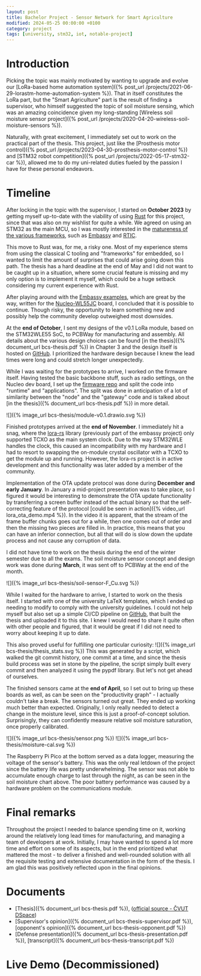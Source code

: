```yaml
---
layout: post
title: Bachelor Project - Sensor Network for Smart Agriculture
modified: 2024-05-25 00:00:00 +0100
category: project
tags: [university, stm32, iot, notable-project]
---
```


# Introduction

Picking the topic was mainly motivated by wanting to upgrade and evolve our [LoRa-based home automation system]({% post_url /projects/2021-06-29-lorastm-home-automation-system %}). That in itself constitutes the LoRa part, but the "Smart Agriculture" part is the result of finding a supervisor, who himself suggested the topic of soil moisture sensing, which was an amazing coincidence given my long-standing [Wireless soil moisture sensor project]({% post_url /projects/2020-04-20-wireless-soil-moisture-sensors %}).

Naturally, with great excitement, I immediately set out to work on the practical part of the thesis. This project, just like the [Prosthesis motor control]({% post_url /projects/2023-04-30-prosthesis-motor-control %}) and [STM32 robot competition]({% post_url /projects/2022-05-17-stm32-car %}), allowed me to do my uni-related duties fueled by the passion I have for these personal endeavors.

# Timeline

After locking in the topic with the supervisor, I started on **October 2023** by getting myself up-to-date with the viability of using [Rust](https://www.rust-lang.org/) for this project, since that was also on my wishlist for quite a while. We agreed on using an STM32 as the main MCU, so I was mostly interested in the [matureness of the various frameworks](https://arewertosyet.com/), such as [Embassy](https://github.com/embassy-rs/embassy) and [RTIC](https://github.com/rtic-rs/rtic).

This move to Rust was, for me, a risky one. Most of my experience stems from using the classical C tooling and "frameworks" for embedded, so I wanted to limit the amount of surprises that could arise going down this path. The thesis has a hard deadline at the end of May and I did not want to be caught up in a situation, where some crucial feature is missing and my only option is to implement it myself, which could be a huge setback considering my current experience with Rust.

After playing around with the [Embassy examples](https://github.com/embassy-rs/embassy/tree/main/examples/stm32wl), which are great by the way, written for the [Nucleo-WL55JC](https://www.st.com/en/evaluation-tools/nucleo-wl55jc.html) board, I concluded that it is possible to continue. Though risky, the opportunity to learn something new and possibly help the community develop outweighed most downsides.

At the **end of October**, I sent my designs of the v0.1 LoRa module, based on the STM32WLE55 SoC, to PCBWay for manufacturing and assembly. All details about the various design choices can be found [in the thesis]({% document_url bcs-thesis.pdf %}) in Chapter 3 and the design itself is hosted on [GitHub](https://github.com/manakjiri/lora-module-hw). I prioritized the hardware design because I knew the lead times were long and could stretch longer unexpectedly.

While I was waiting for the prototypes to arrive, I worked on the firmware itself. Having tested the basic backbone stuff, such as radio settings, on the Nucleo dev board, I set up the [firmware repo](https://github.com/manakjiri/lora-module-fw) and split the code into "runtime" and "applications". The split was done in anticipation of a lot of similarity between the "node" and the "gateway" code and is talked about [in the thesis]({% document_url bcs-thesis.pdf %}) in more detail.

![]({% image_url bcs-thesis/module-v0.1.drawio.svg %})

Finished prototypes arrived at the **end of November**. I immediately hit a snag, where the [lora-rs](https://github.com/lora-rs/lora-rs) library (previously part of the embassy project) only supported TCXO as the main system clock. Due to the way STM32WLE handles the clock, this caused an incompatibility with my hardware and I had to resort to swapping the on-module crystal oscillator with a TCXO to get the module up and running. However, the lora-rs project is in active development and this functionality was later added by a member of the community.

Implementation of the OTA update protocol was done during **December and early January**. In January a mid-project presentation was to take place, so I figured it would be interesting to demonstrate the OTA update functionality by transferring a screen buffer instead of the actual binary so that the self-correcting feature of the protocol [could be seen in action]({% video_url lora_ota_demo.mp4 %}). In the video it is apparent, that the stream of the frame buffer chunks goes out for a while, then one comes out of order and then the missing two pieces are filled in. In practice, this means that you can have an inferior connection, but all that will do is slow down the update process and not cause any corruption of data.

I did not have time to work on the thesis during the end of the winter semester due to all the exams. The soil moisture sensor concept and design work was done during **March**, it was sent off to PCBWay at the end of the month.

![]({% image_url bcs-thesis/soil-sensor-F_Cu.svg %})

While I waited for the hardware to arrive, I started to work on the thesis itself. I started with one of the university LaTeX templates, which I ended up needing to modify to comply with the university guidelines. I could not help myself but also set up a simple CI/CD pipeline on [GitHub](https://github.com/manakjiri/bcs-thesis), that built the thesis and uploaded it to this site. I knew I would need to share it quite often with other people and figured, that it would be great if I did not need to worry about keeping it up to date.

This also proved useful for fulfilling one particular curiosity:
![]({% image_url bcs-thesis/thesis_stats.svg %})
This was generated by a script, which walked the git commit history, one commit at a time, and since the thesis build process was set in stone by the pipeline, the script simply built every commit and then analyzed it using the pypdf library. But let's not get ahead of ourselves.

The finished sensors came at the **end of April**, so I set out to bring up these boards as well, as can be seen on the "productivity graph" - I actually couldn't take a break. The sensors turned out great. They ended up working much better than expected. Originally, I only really needed to detect a change in the moisture level, since this is just a proof-of-concept solution. Surprisingly, they can confidently measure relative soil moisture saturation, once properly calibrated.

![]({% image_url bcs-thesis/sensor.png %})
![]({% image_url bcs-thesis/moisture-cal.svg %})

The Raspberry Pi Pico at the bottom served as a data logger, measuring the voltage of the sensor's battery. This was the only real letdown of the project since the battery life was pretty underwhelming. The sensor was not able to accumulate enough charge to last through the night, as can be seen in the soil moisture chart above. The poor battery performance was caused by a hardware problem on the communications module.

# Final remarks

Throughout the project I needed to balance spending time on it, working around the relatively long lead times for manufacturing, and managing a team of developers at work. Initially, I may have wanted to spend a lot more time and effort on some of its aspects, but in the end prioritized what mattered the most - to deliver a finished and well-rounded solution with all the requisite testing and extensive documentation in the form of the thesis. I am glad this was positively reflected upon in the final opinions.

# Documents

- [Thesis]({% document_url bcs-thesis.pdf %}), ([official source - ČVUT DSpace](https://dspace.cvut.cz/handle/10467/115265))
- [Supervisor's opinion]({% document_url bcs-thesis-supervisor.pdf %}), [opponent's opinion]({% document_url bcs-thesis-opponent.pdf %})
- [Defense presentation]({% document_url bcs-thesis-presentation.pdf %}), [transcript]({% document_url bcs-thesis-transcript.pdf %})


# Live Demo (Decommissioned)

<script src="https://cdnjs.cloudflare.com/ajax/libs/Chart.js/2.9.4/Chart.js"></script>
<script src="https://cdn.jsdelivr.net/npm/luxon@^2"></script>
<script src="https://cdn.jsdelivr.net/npm/chartjs-adapter-luxon@^1"></script>

<div>
    <div style="position: relative; height:35vh">
        <canvas id="myChart" style="height:35vh"></canvas>
    </div>
    <div style="position: relative; height: 500px; float: right; margin: 5%;">
        <img src="{% image_url bcs-thesis/preview.svg %}" alt="Soil moisture sensor" style="height: 500px;">
        <label id="zone1" style="position: absolute; top: 130px; left: 20px; color: white;">N/A</label>
        <label id="zone2" style="position: absolute; top: 220px; left: 20px; color: white;">N/A</label>
        <label id="zone3" style="position: absolute; top: 305px; left: 20px; color: white;">N/A</label>
        <label id="zone4" style="position: absolute; top: 390px; left: 20px; color: white;">N/A</label>
    </div>
</div>

<script type="text/javascript">
    const myChart = new Chart("myChart", {
        type: "line",
        data: {
            labels: [],
            datasets: [{
                data: [],
                borderColor: "#007e59ff",
                fill: false
            },{
                data: [],
                borderColor: "#b74200ff",
                fill: false
            },{
                data: [],
                borderColor: "#575292ff",
                fill: false
            },{
                data: [],
                borderColor: "#c40e6bff",
                fill: false
            }]
        },
        options: {
            maintainAspectRatio: false,
            legend: {display: false},
            scales: {
                yAxes: [{
                    ticks: {
                        beginAtZero: true,
                        suggestedMax: 100
                    },
                    scaleLabel: {
                        display: true,
                        labelString: "Moisture saturation [%]",
                    }
                }],
                xAxes: [{
                    type: 'time',
                    time: {
                        unit: 'second',
                        displayFormats: {
                            second: 'HH:mm:ss'
                        }
                    },
                    ticks: {
                        maxTicksLimit: 3,
                        maxRotation: 0,
                    },
                    scaleLabel: {
                        display: true,
                        labelString: "Time",
                    },
                }],
            }
        }
    });

    const url = "wss://new-horizons.lumias.cz:8765";
    var ws = null;
    function connect() {
        ws = new WebSocket(url);
        ws.onopen = () => {};
        ws.onclose = () => {
            ws = null;
            setTimeout(function() {
                connect();
            }, 5000);
        };
        ws.onerror = (event) => {
            ws.close();
        };
        ws.onmessage = (event) => {
            const msg = JSON.parse(event.data);
            msg.zones.forEach((zone, index) => {
                document.getElementById('zone' + (index + 1)).innerText = zone + " %";
            });
            myChart.data.labels.push(new Date().toISOString());
            myChart.data.labels = myChart.data.labels.slice(-15);
            myChart.data.datasets.forEach((dataset, index) => {
                dataset.data.push(msg.zones[index]);
                dataset.data = dataset.data.slice(-15);
            });
            myChart.update();
        };
    }
    connect();
</script>

These are the live readings from the soil moisture sensor. The chart shows the relative moisture saturation, as measured by the sensor depicted on the right. Colors correspond to the depth of the capacitive sensing zone. The sensor communicates with the LoRa Nucleo board connected to a Raspberry Pi, which then forwards the data to this website.

